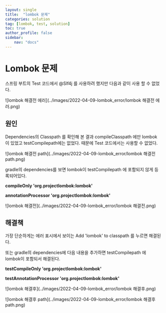 ```yaml
---
layout: single
title:  "lombok 문제"
categories: solution
tag: [lombok, test, solution]
toc: true
author_profile: false
sidebar:
    nav: "docs"
---
```




# Lombok 문제

스프링 부트의 Test 코드에서 @Slf4j 를 사용하려 했지만 다음과 같이 사용 할 수 없었다. 



![lombok 해결전 에러](../images/2022-04-09-lombok_error/lombok 해결전 에러.png)





## 원인

Dependencies의 Classpath 를 확인해 본 결과 compileClasspath 에만 lombok 이 있었고 testCompilepath에는 없었다. 때문에 Test 코드에서는 사용할 수 없었다. 



![lombok 해결전 path](../images/2022-04-09-lombok_error/lombok 해결전 path.png)



gradle의 dependencies를 보면 lombok이 testCompilepath 에 포함되지 않게 등록되어있다. 

**compileOnly 'org.projectlombok:lombok'**

**annotationProcessor 'org.projectlombok:lombok'**



![lombok 해결전](../images/2022-04-09-lombok_error/lombok 해결전.png)





## 해결책

가장 단순하게는 에러 표시에서 보이는 Add 'lombok' to classpath 를 누르면 해결된다. 

또는 gradle의 dependencies에 다음 내용을 추가하면 testCompilepath 에 lombok이 포함되서 해결된다. 

**testCompileOnly 'org.projectlombok:lombok'** 

**testAnnotationProcessor 'org.projectlombok:lombok'**

![lombok 해결후](../images/2022-04-09-lombok_error/lombok 해결후.png)



![lombok 해결후 path](../images/2022-04-09-lombok_error/lombok 해결후 path.png)


